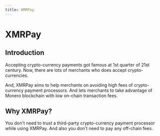 ```yaml
---
title: XMRPay
---
```



# XMRPay
## Introduction
Accepting crypto-currency payments got famous at 1st quarter of 21st century. Now, there are lots of merchants who does accept crypto-currencies.


And, XMRPay aims to help merchants on avoiding high fees of crypto-currency payment processors. And lets merchants to take advantage of Monero blockchain with low on-chain transaction fees.

## Why XMRPay?
You don't need to trust a third-party crypto-currency payment processor while using XMRPay. And also you don't need to pay any off-chain fees.